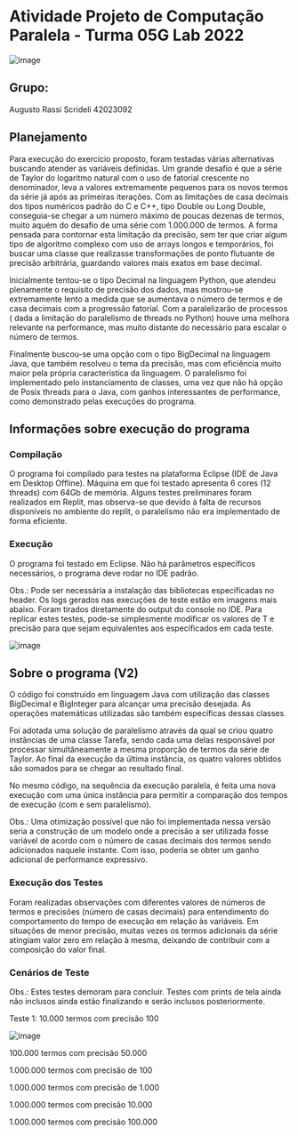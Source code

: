 # Atividade Projeto de Computação Paralela - Turma 05G Lab 2022

![image](https://user-images.githubusercontent.com/101229028/196855039-39c0fc25-d76c-4afa-a675-20524005b796.png)

## Grupo:
Augusto Rassi Scrideli 42023092

## Planejamento
Para execução do exercício proposto, foram testadas várias alternativas buscando atender as variáveis definidas.
Um grande desafio é que a série de Taylor do logaritmo natural com o uso de fatorial crescente no denominador, leva a valores extremamente pequenos para os novos termos da série já após as primeiras iterações. Com as limitações de casa decimais dos tipos numéricos padrão do C e C++, tipo Double ou Long Double, conseguia-se chegar a um número máximo de poucas dezenas de termos, muito aquém do desafio de uma série com 1.000.000 de termos.
A forma pensada para contornar esta limitação da precisão, sem ter que criar algum tipo de algoritmo complexo com uso de arrays longos e temporários, foi buscar uma classe que realizasse transformações de ponto flutuante de precisão arbitrária, guardando valores mais exatos em base decimal.

Inicialmente tentou-se o tipo Decimal na linguagem Python, que atendeu plenamente o requisito de precisão dos dados, mas mostrou-se extremamente lento a medida que se aumentava o número de termos e de casa decimais com a progressão fatorial. Com a paralelizarão de processos ( dada a limitação do paralelismo de threads no Python) houve uma melhora relevante na performance, mas muito distante do necessário para escalar o número de termos.

Finalmente buscou-se uma opção com o tipo BigDecimal na linguagem Java, que também resolveu o tema da precisão, mas com eficiência muito maior pela própria característica da linguagem. O paralelismo foi implementado pelo instanciamento  de classes, uma vez que não há opção de Posix threads para o Java, com ganhos interessantes de performance, como demonstrado pelas execuções do programa.

## Informações sobre execução do programa
### Compilação
O programa foi compilado para testes na plataforma Eclipse (IDE de Java em Desktop Offline).
Máquina em que foi testado apresenta 6 cores (12 threads) com 64Gb de memória.
Alguns testes preliminares foram realizados em Replit, mas observa-se que devido à falta de recursos disponíveis no ambiente do replit, o paralelismo não era implementado de forma eficiente.
### Execução
O programa foi testado em Eclipse. Não há parâmetros específicos necessários, o programa deve rodar no IDE padrão.

Obs.: Pode ser necessária a instalação das bibliotecas especificadas no header.
Os logs gerados nas execuções de teste estão em imagens mais abaixo. Foram tirados diretamente do output do console no IDE. Para replicar estes testes, pode-se simplesmente modificar os valores de T e precisão para que sejam equivalentes aos especificados em cada teste.

![image](https://user-images.githubusercontent.com/101229028/196857771-c9c5c340-fe85-4cdd-b35e-94bcfcff4c3d.png)

## Sobre o programa (V2)
O código foi construído em linguagem Java com utilização das classes BigDecimal e BigInteger para alcançar uma precisão desejada. As operações matemáticas utilizadas são também específicas dessas classes.

Foi adotada uma solução de paralelismo através da qual se criou quatro instâncias de uma classe Tarefa, sendo cada uma delas responsável por processar simultâneamente a mesma proporção de termos da série de Taylor. Ao final da execução da última instância, os quatro valores obtidos são somados para se chegar ao resultado final. 

No mesmo código, na sequência da execução paralela, é feita uma nova execução com uma única instância para permitir a comparação dos tempos de execução (com e sem paralelismo). 

Obs.: Uma otimização possível que não foi implementada nessa versão seria a construção de um modelo onde a precisão a ser utilizada fosse variável de acordo com o número de casas decimais dos termos sendo adicionados naquele instante. Com isso, poderia se obter um ganho adicional de performance expressivo. 

### Execução dos Testes
Foram realizadas observações com diferentes valores de números de termos e precisões (número de casas decimais) para entendimento do comportamento do tempo de execução em relação às variáveis. Em situações de menor precisão, muitas vezes os termos adicionais da série atingiam valor zero em relação à mesma, deixando de contribuir com a composição do valor final. 

### Cenários de Teste
Obs.: Estes testes demoram para concluir. Testes com prints de tela ainda não inclusos ainda estão finalizando e serão inclusos posteriormente.

Teste 1: 10.000 termos com precisão 100

![image](https://user-images.githubusercontent.com/101229028/196904812-bcff7441-5335-473c-8282-5865066ef681.png)


100.000 termos com precisão 50.000

1.000.000 termos com precisão de 100

1.000.000 termos com precisão de 1.000

1.000.000 termos com precisão 10.000

1.000.000 termos com precisão 100.000
